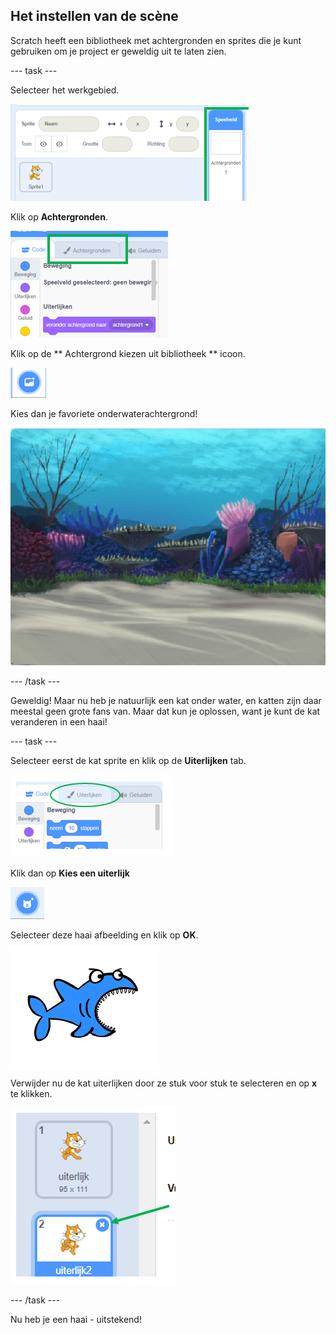 ## Het instellen van de scène

Scratch heeft een bibliotheek met achtergronden en sprites die je kunt gebruiken om je project er geweldig uit te laten zien.

\--- task \---

Selecteer het werkgebied.

![Het Speelveld selecteren](images/looksSelectStage.png)

Klik op **Achtergronden**.

![De Achtergronden tab](images/looksBackdrops.png)

Klik op de ** Achtergrond kiezen uit bibliotheek ** icoon.

![Het Kies een achtergrond icoon](images/looksChooseBg.png)

Kies dan je favoriete onderwaterachtergrond!

![Een onder waterscène](images/looksUnderwater.png)

\--- /task \---

Geweldig! Maar nu heb je natuurlijk een kat onder water, en katten zijn daar meestal geen grote fans van. Maar dat kun je oplossen, want je kunt de kat veranderen in een haai!

\--- task \---

Selecteer eerst de kat sprite en klik op de **Uiterlijken** tab.

![](images/cool2.png)

Klik dan op **Kies een uiterlijk**

![](images/cool3.png)

Selecteer deze haai afbeelding en klik op **OK**.

![Het haai uiterlijk](images/looksShark.png)

Verwijder nu de kat uiterlijken door ze stuk voor stuk te selecteren en op **x** te klikken.

![](images/coolDeleteCostumes.png)

\--- /task \---

Nu heb je een haai - uitstekend!
